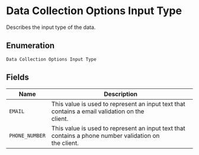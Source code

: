 
# Data Collection Options Input Type

Describes the input type of the data.

## Enumeration

`Data Collection Options Input Type`

## Fields

| Name | Description |
|  --- | --- |
| `EMAIL` | This value is used to represent an input text that contains a email validation on the<br>client. |
| `PHONE_NUMBER` | This value is used to represent an input text that contains a phone number validation on<br>the client. |

